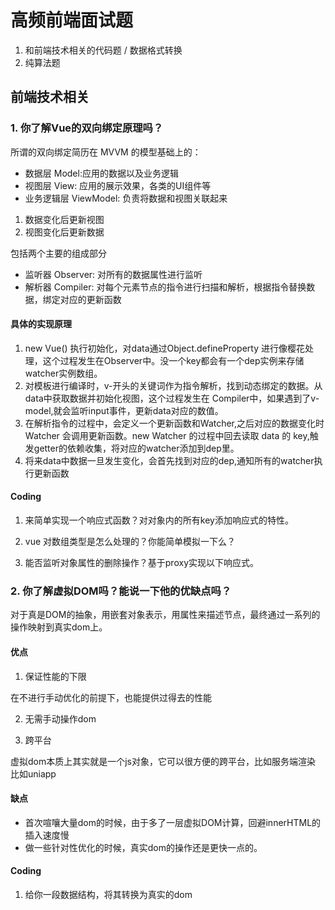 # 高频前端面试题

1. 和前端技术相关的代码题 / 数据格式转换
2. 纯算法题

## 前端技术相关

### 1. 你了解Vue的双向绑定原理吗？

所谓的双向绑定简历在 MVVM 的模型基础上的：

* 数据层 Model:应用的数据以及业务逻辑
* 视图层 View: 应用的展示效果，各类的UI组件等
* 业务逻辑层 ViewModel: 负责将数据和视图关联起来

1. 数据变化后更新视图
2. 视图变化后更新数据

包括两个主要的组成部分

* 监听器 Observer: 对所有的数据属性进行监听
* 解析器 Compiler: 对每个元素节点的指令进行扫描和解析，根据指令替换数据，绑定对应的更新函数

#### 具体的实现原理

1. new Vue() 执行初始化，对data通过Object.defineProperty 进行像樱花处理，这个过程发生在Observer中。没一个key都会有一个dep实例来存储watcher实例数组。
2. 对模板进行编译时，v-开头的关键词作为指令解析，找到动态绑定的数据。从data中获取数据并初始化视图，这个过程发生在 Compiler中，如果遇到了v-model,就会监听input事件，更新data对应的数值。
3. 在解析指令的过程中，会定义一个更新函数和Watcher,之后对应的数据变化时 Watcher 会调用更新函数。new Watcher 的过程中回去读取 data 的 key,触发getter的依赖收集，将对应的watcher添加到dep里。
4. 将来data中数据一旦发生变化，会首先找到对应的dep,通知所有的watcher执行更新函数


#### Coding

1. 来简单实现一个响应式函数？对对象内的所有key添加响应式的特性。

2. vue 对数组类型是怎么处理的？你能简单模拟一下么？

3. 能否监听对象属性的删除操作？基于proxy实现以下响应式。

### 2. 你了解虚拟DOM吗？能说一下他的优缺点吗？

对于真是DOM的抽象，用嵌套对象表示，用属性来描述节点，最终通过一系列的操作映射到真实dom上。

#### 优点
1. 保证性能的下限

在不进行手动优化的前提下，也能提供过得去的性能

2. 无需手动操作dom

3. 跨平台

虚拟dom本质上其实就是一个js对象，它可以很方便的跨平台，比如服务端渲染 比如uniapp

#### 缺点

* 首次喧嚷大量dom的时候，由于多了一层虚拟DOM计算，回避innerHTML的插入速度慢
* 做一些针对性优化的时候，真实dom的操作还是更快一点的。

#### Coding

1. 给你一段数据结构，将其转换为真实的dom